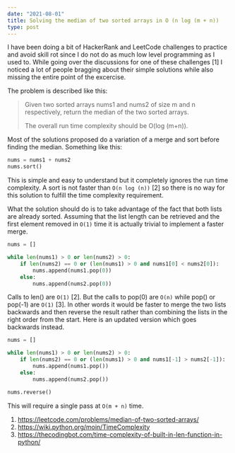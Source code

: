 ```yaml
---
date: "2021-08-01"
title: Solving the median of two sorted arrays in O (n log (m + n))
type: post
---
```


I have been doing a bit of HackerRank and LeetCode challenges to practice and avoid skill rot since I do not do as much low level programming as I used to. While going over the discussions for one of these challenges [1] I noticed a lot of people bragging about their simple solutions while also missing the entire point of the excercise.

The problem is described like this:

> Given two sorted arrays nums1 and nums2 of size m and n respectively, return the median of the two sorted arrays.
> 
> The overall run time complexity should be O(log (m+n)).

Most of the solutions proposed do a variation of a merge and sort before finding the median. Something like this:

```python
nums = nums1 + nums2
nums.sort()
```

This is simple and easy to understand but it completely ignores the run time complexity. A sort is not faster than `O(n log (n))` [2] so there is no way for this solution to fulfill the time complexity requirement.

What the solution should do is to take advantage of the fact that both lists are already sorted. Assuming that the list length can be retrieved and the first element removed in `O(1)` time it is actually trivial to implement a faster merge.

```python
nums = []

while len(nums1) > 0 or len(nums2) > 0:
    if len(nums2) == 0 or (len(nums1) > 0 and nums1[0] < nums2[0]):
        nums.append(nums1.pop(0))
    else:
        nums.append(nums2.pop(0))
```

Calls to len() are `O(1)` [2]. But the calls to pop(0) are `O(n)` while pop() or pop(-1) are `O(1)` [3]. In other words it would be faster to merge the two lists backwards and then reverse the result rather than combining the lists in the right order from the start. Here is an updated version which goes backwards instead.

```python
nums = []

while len(nums1) > 0 or len(nums2) > 0:
    if len(nums2) == 0 or (len(nums1) > 0 and nums1[-1] > nums2[-1]):
        nums.append(nums1.pop())
    else:
        nums.append(nums2.pop())

nums.reverse()
```

This will require a single pass at `O(m + n)` time.

 1. https://leetcode.com/problems/median-of-two-sorted-arrays/
 2. https://wiki.python.org/moin/TimeComplexity
 3. https://thecodingbot.com/time-complexity-of-built-in-len-function-in-python/